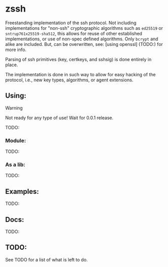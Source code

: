 # zssh

Freestanding implementation of the ssh protocol. Not including implementations for "non-ssh" cryptographic algorithms such as `ed25519` or `sntrup761x25519-sha512`, this allows for reuse of other established implementations, or use of non-spec defined algorithms. Only `bcrypt` and alike are included. But, can be overwritten, see: [using openssl] (TODO:) for more info.

Parsing of ssh primitives (key, certkeys, and sshsig) is done entirely in place.

The implementation is done in such way to allow for easy hacking of the protocol, i.e., new key types, algorithms, or agent extensions.


## Using:
> [!WARNING]
> Not ready for any type of use! Wait for 0.0.1 release.

TODO:

### Module:
TODO:

### As a lib:
TODO:

## Examples:
TODO:

## Docs:
TODO:

## TODO:
See TODO for a list of what is left to do.
